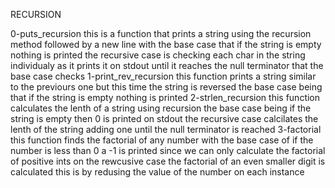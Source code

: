 RECURSION

0-puts_recursion
this is a function that prints a string using the recursion method followed by a new line
with the base case that if the string is empty nothing is printed
the recursive case is checking each char in the string individualy as it prints it on stdout until it reaches the null terminator that the base case checks
1-print_rev_recursion
this function prints a string similar to the previours one but this time the string is reversed
the base case being that if the string is empty nothing is printed
2-strlen_recursion
this function calculates the lenth of a string using recursion
the base case being if the string is empty then 0 is printed on stdout
the recursive case calcilates the lenth of the string adding one until the null terminator is reached
3-factorial
this function finds the factorial of any number
with the base case of if the number is less than 0 a -1 is printed since we can only calculate the factorial of positive ints
on the rewcusive case the factorial of an even smaller digit is calculated this is by redusing the value of the number on each instance
